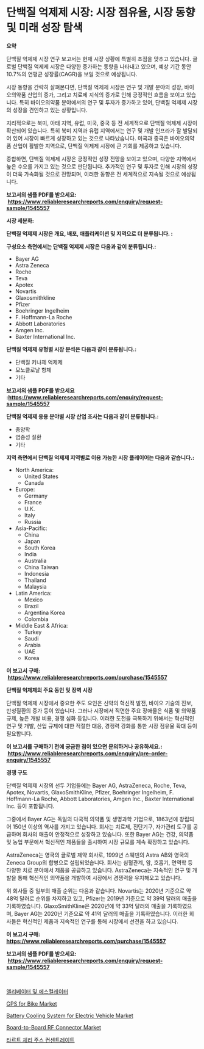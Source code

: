 <p><h1>단백질 억제제 시장: 시장 점유율, 시장 동향 및 미래 성장 탐색</h1></p><p><strong>요약</strong></p>
<p><p>단백질 억제제 시장 연구 보고서는 현재 시장 상황에 특별히 초점을 맞추고 있습니다. 글로벌 단백질 억제제 시장은 다양한 증가하는 동향을 나타내고 있으며, 예상 기간 동안 10.7%의 연평균 성장률(CAGR)을 보일 것으로 예상됩니다. </p><p>시장 동향을 간략히 살펴본다면, 단백질 억제제 시장은 연구 및 개발 분야의 성장, 바이오의약품 산업의 증가, 그리고 치료제 지식의 증가로 인해 긍정적인 흐름을 보이고 있습니다. 특히 바이오의약품 분야에서의 연구 및 투자가 증가하고 있어, 단백질 억제제 시장의 성장을 견인하고 있는 상황입니다.</p><p>지리적으로는 북미, 아태 지역, 유럽, 미국, 중국 등 전 세계적으로 단백질 억제제 시장이 확산되어 있습니다. 특히 북미 지역과 유럽 지역에서는 연구 및 개발 인프라가 잘 발달되어 있어 시장이 빠르게 성장하고 있는 것으로 나타났습니다. 미국과 중국은 바이오의약품 산업이 활발한 지역으로, 단백질 억제제 시장에 큰 기회를 제공하고 있습니다.</p><p>종합하면, 단백질 억제제 시장은 긍정적인 성장 전망을 보이고 있으며, 다양한 지역에서 높은 수요를 가지고 있는 것으로 판단됩니다. 추가적인 연구 및 투자로 인해 시장의 성장이 더욱 가속화될 것으로 전망되며, 이러한 동향은 전 세계적으로 지속될 것으로 예상됩니다.</p></p>
<p><strong>보고서의 샘플 PDF를 받으세요: &nbsp;<a href="https://www.reliableresearchreports.com/enquiry/request-sample/1545557">https://www.reliableresearchreports.com/enquiry/request-sample/1545557</a></strong></p>
<p><strong>시장 세분화:</strong></p>
<p><strong> 단백질 억제제 시장은 개요, 배포, 애플리케이션 및 지역으로 더 분류됩니다. :</strong></p>
<p><strong>구성요소 측면에서는 단백질 억제제 시장은 다음과 같이 분류됩니다.:</strong></p>
<p><ul><li>Bayer AG</li><li>Astra Zeneca</li><li>Roche</li><li>Teva</li><li>Apotex</li><li>Novartis</li><li>Glaxosmithkline</li><li>Pfizer</li><li>Boehringer Ingelheim</li><li>F. Hoffmann-La Roche</li><li>Abbott Laboratories</li><li>Amgen Inc.</li><li>Baxter International Inc.</li></ul></p>
<p><strong> 단백질 억제제 유형별 시장 분석은 다음과 같이 분류됩니다.:</strong></p>
<p><ul><li>단백질 키나제 억제제</li><li>모노클로날 항체</li><li>기타</li></ul></p>
<p><strong>보고서의 샘플 PDF를 받으세요 :<a href="https://www.reliableresearchreports.com/enquiry/request-sample/1545557">https://www.reliableresearchreports.com/enquiry/request-sample/1545557</a></strong></p>
<p><strong> 단백질 억제제 응용 분야별 시장 산업 조사는 다음과 같이 분류됩니다.:</strong></p>
<p><ul><li>종양학</li><li>염증성 질환</li><li>기타</li></ul></p>
<p><strong>지역 측면에서 단백질 억제제 지역별로 이용 가능한 시장 플레이어는 다음과 같습니다.:</strong></p>
<p><ul>
    <li>
        North America:
        <ul>
            <li>United States</li>
            <li>Canada</li>
        </ul>
    </li>
    <li>
        Europe:
        <ul>
            <li>Germany</li>
            <li>France</li>
            <li>U.K.</li>
            <li>Italy</li>
            <li>Russia</li>
        </ul>
    </li>
    <li>
        Asia-Pacific:
        <ul>
            <li>China</li>
            <li>Japan</li>
            <li>South Korea</li>
            <li>India</li>
            <li>Australia</li>
            <li>China Taiwan</li>
            <li>Indonesia</li>
            <li>Thailand</li>
            <li>Malaysia</li>
        </ul>
    </li>
    <li>
        Latin America:
        <ul>
            <li>Mexico</li>
            <li>Brazil</li>
            <li>Argentina Korea</li>
            <li>Colombia</li>
        </ul>
    </li>
    <li>
        Middle East & Africa:
        <ul>
            <li>Turkey</li>
            <li>Saudi</li>
            <li>Arabia</li>
            <li>UAE</li>
            <li>Korea</li>
        </ul>
    </li>
    </ul></p>
<p><strong>이 보고서 구매: &nbsp;<a href="https://www.reliableresearchreports.com/purchase/1545557">https://www.reliableresearchreports.com/purchase/1545557</a></strong></p>
<p><strong>단백질 억제제의 주요 동인 및 장벽 시장</strong></p>
<p><p>단백질 억제제 시장에서 중요한 주도 요인은 신약의 혁신적 발전, 바이오 기술의 진보, 만성질환의 증가 등이 있습니다. 그러나 시장에서 직면한 주요 장애물은 식품 및 의약품 규제, 높은 개발 비용, 경쟁 심화 등입니다. 이러한 도전을 극복하기 위해서는 혁신적인 연구 및 개발, 산업 규제에 대한 적절한 대응, 경쟁력 강화를 통한 시장 점유율 확대 등이 필요합니다.</p></p>
<p><strong>이 보고서를 구매하기 전에 궁금한 점이 있으면 문의하거나 공유하세요.: &nbsp;<a href="https://www.reliableresearchreports.com/enquiry/pre-order-enquiry/1545557">https://www.reliableresearchreports.com/enquiry/pre-order-enquiry/1545557</a></strong></p>
<p><strong>경쟁 구도</strong></p>
<p><p>단백질 억제제 시장의 선두 기업들에는 Bayer AG, AstraZeneca, Roche, Teva, Apotex, Novartis, GlaxoSmithKline, Pfizer, Boehringer Ingelheim, F. Hoffmann-La Roche, Abbott Laboratories, Amgen Inc., Baxter International Inc. 등이 포함됩니다.</p><p>그중에서 Bayer AG는 독일의 다국적 의약품 및 생명과학 기업으로, 1863년에 창립되어 150년 이상의 역사를 가지고 있습니다. 회사는 치료제, 진단기구, 자가관리 도구를 공급하며 회사의 매출이 안정적으로 성장하고 있습니다. 또한 Bayer AG는 건강, 의약품 및 농업 부문에서 혁신적인 제품들을 출시하여 시장 규모를 계속 확장하고 있습니다.</p><p>AstraZeneca는 영국의 글로벌 제약 회사로, 1999년 스웨덴의 Astra AB와 영국의 Zeneca Group의 합병으로 설립되었습니다. 회사는 심혈관계, 암, 호흡기, 면역학 등 다양한 치료 분야에서 제품을 공급하고 있습니다. AstraZeneca는 지속적인 연구 및 개발을 통해 혁신적인 의약품을 개발하여 시장에서 경쟁력을 유지해오고 있습니다.</p><p>위 회사들 중 일부의 매출 순위는 다음과 같습니다. Novartis는 2020년 기준으로 약 48억 달러로 순위를 차지하고 있고, Pfizer는 2019년 기준으로 약 39억 달러의 매출을 기록하였습니다. GlaxoSmithKline은 2020년에 약 33억 달러의 매출을 기록하였으며, Bayer AG는 2020년 기준으로 약 41억 달러의 매출을 기록하였습니다. 이러한 회사들은 혁신적인 제품과 지속적인 연구를 통해 시장에서 선전을 하고 있습니다.</p></p>
<p><strong>이 보고서 구매: &nbsp; <a href="https://www.reliableresearchreports.com/purchase/1545557">https://www.reliableresearchreports.com/purchase/1545557</a></strong></p>
<p><strong>보고서의 샘플 PDF를 받으세요: &nbsp;<a href="https://www.reliableresearchreports.com/enquiry/request-sample/1545557">https://www.reliableresearchreports.com/enquiry/request-sample/1545557</a></strong><strong></strong></p>
<p>&nbsp;</p>
<p><p><a href="https://github.com/trmesnao7959541/Market-Research-Report-List-1/blob/main/507127713035.md">엘리베이터 및 에스컬레이터</a></p><p><a href="https://issuu.com/reportprime-2/docs/gps-for-bike-market-size-2030.pptx">GPS for Bike Market</a></p><p><a href="https://issuu.com/reportprime-2/docs/battery-cooling-system-for-electric-vehicle-market">Battery Cooling System for Electric Vehicle Market</a></p><p><a href="https://github.com/jhcraigie/Market-Research-Report-List-2/blob/main/board-to-board-rf-connector-market.md">Board-to-Board RF Connector Market</a></p><p><a href="https://github.com/vsn7qpua81q/Market-Research-Report-List-1/blob/main/595621613036.md">타르트 체리 주스 컨센트레이트</a></p></p>